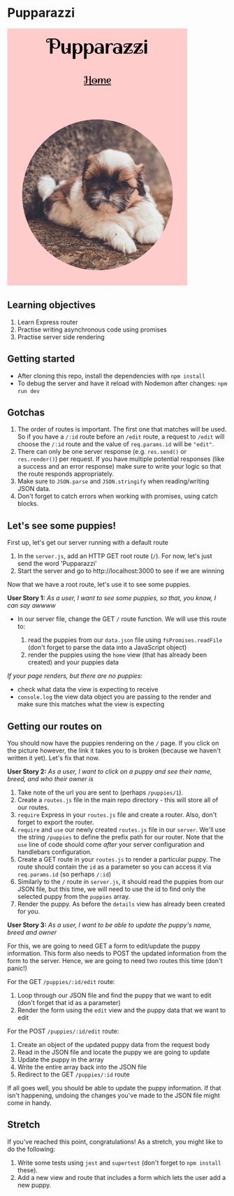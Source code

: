 # Pupparazzi

![](screenshot.png)

## Learning objectives

1. Learn Express router
1. Practise writing asynchronous code using promises
1. Practise server side rendering


## Getting started

* After cloning this repo, install the dependencies with `npm install`
* To debug the server and have it reload with Nodemon after changes: `npm run dev`


## Gotchas

1. The order of routes is important. The first one that matches will be used. So if you have a `/:id` route before an `/edit` route, a request to `/edit` will choose the `/:id` route and the value of `req.params.id` will be `"edit"`.
2. There can only be one server response (e.g. `res.send()` or `res.render()`) per request. If you have multiple potential responses (like a success and an error response) make sure to write your logic so that the route responds appropriately.
3. Make sure to `JSON.parse` and `JSON.stringify` when reading/writing JSON data.
4. Don't forget to catch errors when working with promises, using catch blocks.


## Let's see some puppies!

First up, let's get our server running with a default route

1. In the `server.js`, add an HTTP GET root route (`/`). For now, let's just send the word 'Pupparazzi'
1. Start the server and go to http://localhost:3000 to see if we are winning

Now that we have a root route, let's use it to see some puppies.

**User Story 1:** *As a user, I want to see some puppies, so that, you know, I can say awwww*

- In our server file, change the GET `/` route function. We will use this route to:

  1. read the puppies from our `data.json` file using `fsPromises.readFile` (don't forget to parse the data into a JavaScript object)
  1. render the puppies using the `home` view (that has already been created) and your puppies data

*If your page renders, but there are no puppies:*
  - check what data the view is expecting to receive 
  - `console.log` the view data object you are passing to the render and make sure this matches what the view is expecting


## Getting our routes on

You should now have the puppies rendering on the `/` page. If you click on the picture however, the link it takes you to is broken (because we haven't written it yet). Let's fix that now.

**User Story 2:** *As a user, I want to click on a puppy and see their name, breed, and who their owner is*

  1. Take note of the url you are sent to (perhaps `/puppies/1`).
  1. Create a `routes.js` file in the main repo directory - this will store all of our routes.
  1. `require` Express in your `routes.js` file and create a router. Also, don't forget to export the router.
  1. `require` and `use` our newly created `routes.js` file in our `server`. We'll use the string `/puppies` to define the prefix path for our router. Note that the `use` line of code should come _after_ your server configuration and handlebars configuration.
  1. Create a GET route in your `routes.js` to render a particular puppy. The route should contain the `id` as a parameter so you can access it via `req.params.id` (so perhaps `/:id`)
  1. Similarly to the `/` route in `server.js`, it should read the puppies from our JSON file, but this time, we will need to use the id to find only the selected puppy from the `puppies` array.
  1. Render the puppy. As before the `details` view has already been created for you.

**User Story 3:** *As a user, I want to be able to update the puppy's name, breed and owner*

For this, we are going to need GET a form to edit/update the puppy information. This form also needs to POST the updated information from the form to the server. Hence, we are going to need two routes this time (don't panic!)

For the GET `/puppies/:id/edit` route:
  1. Loop through our JSON file and find the puppy that we want to edit (don't forget that id as a parameter)
  1. Render the form using the `edit` view and the puppy data that we want to edit

For the POST `/puppies/:id/edit` route:
  1. Create an object of the updated puppy data from the request body
  1. Read in the JSON file and locate the puppy we are going to update
  1. Update the puppy in the array
  1. Write the entire array back into the JSON file
  1. Redirect to the GET `/puppies/:id` route

If all goes well, you should be able to update the puppy information. If that isn't happening, undoing the changes you've made to the JSON file might come in handy.


## Stretch

If you've reached this point, congratulations! As a stretch, you might like to do the following:

1. Write some tests using `jest` and `supertest` (don't forget to `npm install` these).
1. Add a new view and route that includes a form which lets the user add a new puppy.
